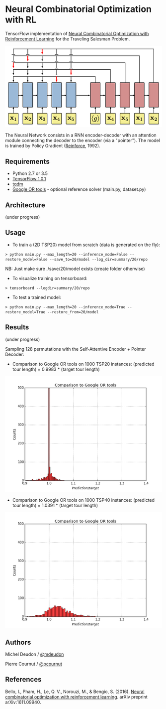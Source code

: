 # Neural Combinatorial Optimization with RL

TensorFlow implementation of [Neural Combinatorial Optimization with Reinforcement Learning](http://arxiv.org/abs/1611.09940) for the Traveling Salesman Problem.

![model](./Img/Pointer_Net.png)

The Neural Network consists in a RNN encoder-decoder with an attention module connecting the decoder to the encoder (via a "pointer"). The model is trained by Policy Gradient ([Reinforce](https://link.springer.com/article/10.1007/BF00992696), 1992).

## Requirements

- Python 2.7 or 3.5
- [TensorFlow 1.0.1](https://www.tensorflow.org/install/)
- [tqdm](https://pypi.python.org/pypi/tqdm)
- [Google OR tools](https://developers.google.com/optimization/) - optional reference solver (main.py, dataset.py)

## Architecture

(under progress)

## Usage

- To train a (2D TSP20) model from scratch (data is generated on the fly):
```
> python main.py --max_length=20 --inference_mode=False --restore_model=False --save_to=20/model --log_dir=summary/20/repo
```

NB: Just make sure ./save/20/model exists (create folder otherwise)

- To visualize training on tensorboard:
```
> tensorboard --logdir=summary/20/repo
```

- To test a trained model:
```
> python main.py --max_length=20 --inference_mode=True --restore_model=True --restore_from=20/model
```

## Results

(under progress)

Sampling 128 permutations with the Self-Attentive Encoder + Pointer Decoder:

- Comparison to Google OR tools on 1000 TSP20 instances: (predicted tour length) = 0.9983 * (target tour length)

![Self_Net_TSP20](./Img/Self_Net_TSP20.1_AC_0.9983.png)

- Comparison to Google OR tools on 1000 TSP40 instances: (predicted tour length) = 1.0391 * (target tour length)

![Self_Net_TSP40](./Img/Self_Net_TSP40.1_AC_1.0391.png)


## Authors

Michel Deudon / [@mdeudon](https://github.com/MichelDeudon)

Pierre Cournut / [@pcournut](https://github.com/pcournut)

## References
Bello, I., Pham, H., Le, Q. V., Norouzi, M., & Bengio, S. (2016). [Neural combinatorial optimization with reinforcement learning](https://arxiv.org/abs/1611.09940). arXiv preprint arXiv:1611.09940.
